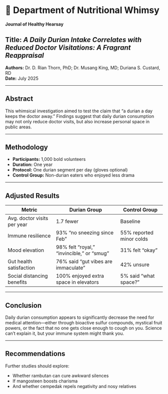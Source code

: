 # 🌴 Department of Nutritional Whimsy  
**Journal of Healthy Hearsay**  

## Title: *A Daily Durian Intake Correlates with Reduced Doctor Visitations: A Fragrant Reappraisal*  
**Authors:** Dr. D. Rian Thorn, PhD; Dr. Musang King, MD; Duriana S. Custard, RD  
**Date:** July 2025  

---

## Abstract  
This whimsical investigation aimed to test the claim that “a durian a day keeps the doctor away.” Findings suggest that daily durian consumption may not only reduce doctor visits, but also increase personal space in public areas.

---

## Methodology  
- **Participants:** 1,000 bold volunteers  
- **Duration:** One year  
- **Protocol:** One durian segment per day (gloves optional)  
- **Control Group:** Non-durian eaters who enjoyed less drama

---

## Adjusted Results  
| Metric                         | Durian Group             | Control Group          |
|-------------------------------|--------------------------|------------------------|
| Avg. doctor visits per year   | 1.7 fewer                | Baseline               |
| Immune resilience             | 93% “no sneezing since Feb” | 55% reported minor colds |
| Mood elevation                | 98% felt “royal,” “invincible,” or “smug” | 31% felt “okay” |
| Gut health satisfaction       | 76% said “gut vibes are immaculate” | 42% unsure |
| Social distancing benefits    | 100% enjoyed extra space in elevators | 5% said “what space?” |

---

## Conclusion  
Daily durian consumption appears to significantly decrease the need for medical attention—either through bioactive sulfur compounds, mystical fruit powers, or the fact that no one gets close enough to cough on you. Science can’t explain it, but your immune system might thank you.

---

## Recommendations  
Further studies should explore:  
- Whether rambutan can cure awkward silences  
- If mangosteen boosts charisma  
- And whether cempedak repels negativity and nosy relatives

